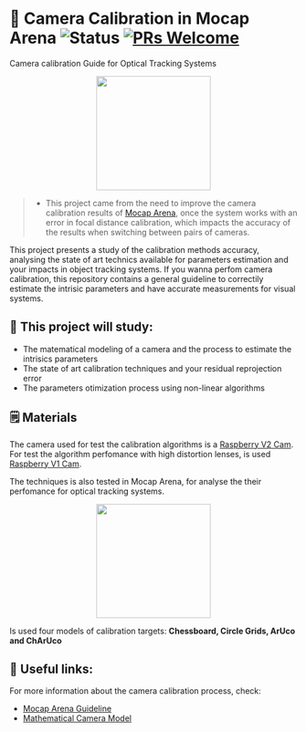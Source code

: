 # 📸 Camera Calibration in Mocap Arena ![Status](https://img.shields.io/static/v1?style=flat&logo=github&label=status&message=active&color=blue) [![PRs Welcome](https://img.shields.io/badge/PRs-welcome-brightgreen.svg)](http://makeapullrequest.com)  
Camera calibration Guide for Optical Tracking Systems

<p align="center">
<img src="https://user-images.githubusercontent.com/48807586/177659981-d0c4ffe2-3738-45ec-886e-c289925b0546.png" height="200" align="center">
</p>

> - This project came from the need to improve the camera calibration results of [Mocap Arena](https://github.com/debOliveira/MoCapRasp), once the system works with an error in focal distance calibration, which impacts the accuracy of the results when switching between pairs of cameras.

This project presents a study of the calibration methods accuracy, analysing the state of art technics available for parameters estimation and your impacts in object tracking systems. If you wanna perfom camera calibration, this repository contains a general guideline to correctily estimate the intrisic parameters and have accurate measurements for visual systems. 

## 📖 This project will study: 

- The matematical modeling of a camera and the process to estimate the intrisics parameters
- The state of art calibration techniques and your residual reprojection error
-  The parameters otimization process using non-linear algorithms

## 🗒️ Materials

The camera used for test the calibration algorithms is a [Raspberry V2 Cam](https://www.raspberrypi.com/documentation/accessories/camera.html#hardware-specification). For test the algorithm perfomance with high distortion lenses, is used [Raspberry V1 Cam](https://www.raspberrypi.com/documentation/accessories/camera.html#hardware-specification).

The techniques is also tested in Mocap Arena, for analyse the their perfomance for optical tracking systems. 
<p align="center">
<img src="https://www.notion.so/image/https%3A%2F%2Fs3-us-west-2.amazonaws.com%2Fsecure.notion-static.com%2F61a60905-553c-4ac1-b434-015efaf3bc12%2FUntitled.jpeg?id=9e70f2cc-40ce-4df6-bf7c-6d4b1413bab4&table=block&spaceId=a904d409-e00a-4242-8a47-07265f36cce4&width=2000&userId=ebc47754-3afc-4c04-9529-5c9fc0097eb7&cache=v2" height="200" align="center">
</p>

Is used four models of calibration targets: **Chessboard, Circle Grids, ArUco and ChArUco**

## 🔗 Useful links: 

For more information about the camera calibration process, check: 

- [Mocap Arena Guideline](https://engenhariacommateus.notion.site/Funcionamento-da-Arena-fc169ef74e1e4d0f98e3627c3132c88c)
- [Mathematical Camera Model]()
